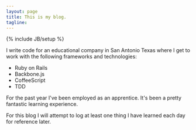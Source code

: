 ```yaml
---
layout: page
title: This is my blog.
tagline:
---
```

{% include JB/setup %}

I write code for an educational company in San Antonio Texas where I get to work with the following frameworks and technologies: 

*  Ruby on Rails
*  Backbone.js
*  CoffeeScript
*  TDD

For the past year I've been employed as an apprentice. It's been a pretty fantastic learning experience. 

For this blog I will attempt to log at least one thing I have learned each day for reference later.
